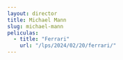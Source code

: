 ```yaml
---
layout: director
title: Michael Mann
slug: michael-mann
peliculas:
  - title: "Ferrari"
    url: "/lps/2024/02/20/ferrari/"
---
```

